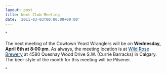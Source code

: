 ```yaml
---
layout: post
title: Next Club Meeting
date: '2011-03-03T00:00:00+00:00'
---
```

"<p>The next meeting of the Cowtown Yeast Wranglers will be on <strong>Wednesday&#44; April 6th at 8:00 pm</strong>. As always&#44; the meeting location is at <a href="http://www.wildrosebrewery/" target="_blank"><font color="#003366">Wild Rose Brewery</font></a> at 4580 Quesnay Wood Drive S.W. (Currie Barracks) in Calgary. The beer style of the month for this meeting will be Pilsener.</p>"
